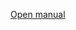 [Open manual](https://htmlpreview.github.io/?https://github.com/sunderme/texstudio/manual/utilities/manual/build/html/getting_started.html)


